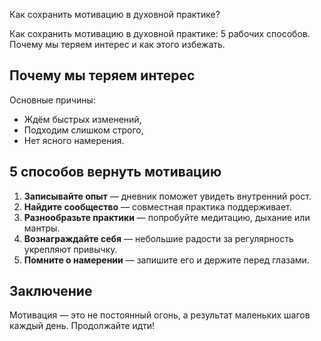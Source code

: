 Как сохранить мотивацию в духовной практике?

Как сохранить мотивацию в духовной практике: 5 рабочих способов. Почему мы теряем интерес и как этого избежать.

## Почему мы теряем интерес

Основные причины:

* Ждём быстрых изменений,
* Подходим слишком строго,
* Нет ясного намерения.

## 5 способов вернуть мотивацию

1. **Записывайте опыт** — дневник поможет увидеть внутренний рост.
2. **Найдите сообщество** — совместная практика поддерживает.
3. **Разнообразьте практики** — попробуйте медитацию, дыхание или мантры.
4. **Вознаграждайте себя** — небольшие радости за регулярность укрепляют привычку.
5. **Помните о намерении** — запишите его и держите перед глазами.

## Заключение

Мотивация — это не постоянный огонь, а результат маленьких шагов каждый день. Продолжайте идти!

